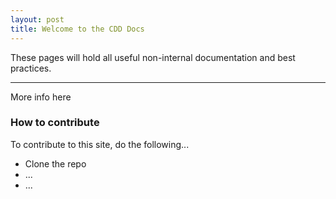 ```yaml
---
layout: post
title: Welcome to the CDD Docs
---
```


These pages will hold all useful non-internal documentation and best practices.

-----

More info here

### How to contribute

To contribute to this site, do the following...

* Clone the repo
* ...
* ...


